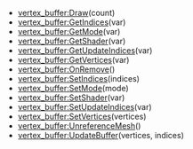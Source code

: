 - [vertex_buffer:Draw](nil)(count)
- [vertex_buffer:GetIndices](nil)(var)
- [vertex_buffer:GetMode](nil)(var)
- [vertex_buffer:GetShader](nil)(var)
- [vertex_buffer:GetUpdateIndices](nil)(var)
- [vertex_buffer:GetVertices](nil)(var)
- [vertex_buffer:OnRemove](nil)()
- [vertex_buffer:SetIndices](nil)(indices)
- [vertex_buffer:SetMode](nil)(mode)
- [vertex_buffer:SetShader](nil)(var)
- [vertex_buffer:SetUpdateIndices](nil)(var)
- [vertex_buffer:SetVertices](nil)(vertices)
- [vertex_buffer:UnreferenceMesh](nil)()
- [vertex_buffer:UpdateBuffer](nil)(vertices, indices)
